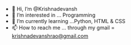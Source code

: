 - 👋 Hi, I’m @Krishnadevansh
- 👀 I’m interested in ... Programming 
- 🌱 I’m currently learning ...Python, HTML & CSS
- 📫 How to reach me ... through my gmail = krishnadevanshrao@gmail.com

<!---
Krishnadevansh/Krishnadevansh is a ✨ special ✨ repository because its `README.md` (this file) appears on your GitHub profile.
You can click the Preview link to take a look at your changes.
--->

